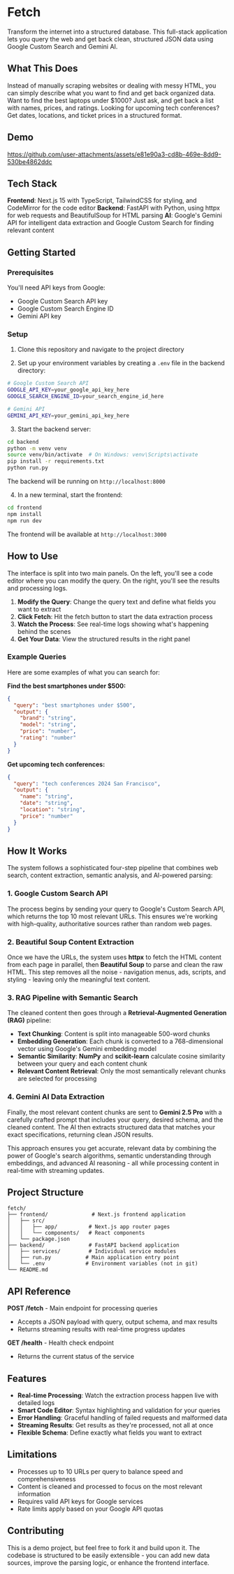 # Fetch

Transform the internet into a structured database. This full-stack application lets you query the web and get back clean, structured JSON data using Google Custom Search and Gemini AI.

## What This Does

Instead of manually scraping websites or dealing with messy HTML, you can simply describe what you want to find and get back organized data. Want to find the best laptops under $1000? Just ask, and get back a list with names, prices, and ratings. Looking for upcoming tech conferences? Get dates, locations, and ticket prices in a structured format.

## Demo 
https://github.com/user-attachments/assets/e81e90a3-cd8b-469e-8dd9-530be4862ddc

## Tech Stack

**Frontend**: Next.js 15 with TypeScript, TailwindCSS for styling, and CodeMirror for the code editor
**Backend**: FastAPI with Python, using httpx for web requests and BeautifulSoup for HTML parsing
**AI**: Google's Gemini API for intelligent data extraction and Google Custom Search for finding relevant content

## Getting Started

### Prerequisites

You'll need API keys from Google:
- Google Custom Search API key
- Google Custom Search Engine ID  
- Gemini API key

### Setup

1. Clone this repository and navigate to the project directory

2. Set up your environment variables by creating a `.env` file in the backend directory:

```bash
# Google Custom Search API
GOOGLE_API_KEY=your_google_api_key_here
GOOGLE_SEARCH_ENGINE_ID=your_search_engine_id_here

# Gemini API
GEMINI_API_KEY=your_gemini_api_key_here
```

3. Start the backend server:

```bash
cd backend
python -m venv venv
source venv/bin/activate  # On Windows: venv\Scripts\activate
pip install -r requirements.txt
python run.py
```

The backend will be running on `http://localhost:8000`

4. In a new terminal, start the frontend:

```bash
cd frontend
npm install
npm run dev
```

The frontend will be available at `http://localhost:3000`

## How to Use

The interface is split into two main panels. On the left, you'll see a code editor where you can modify the query. On the right, you'll see the results and processing logs.

1. **Modify the Query**: Change the query text and define what fields you want to extract
2. **Click Fetch**: Hit the fetch button to start the data extraction process
3. **Watch the Process**: See real-time logs showing what's happening behind the scenes
4. **Get Your Data**: View the structured results in the right panel

### Example Queries

Here are some examples of what you can search for:

**Find the best smartphones under $500:**
```json
{
  "query": "best smartphones under $500",
  "output": {
    "brand": "string",
    "model": "string", 
    "price": "number",
    "rating": "number"
  }
}
```

**Get upcoming tech conferences:**
```json
{
  "query": "tech conferences 2024 San Francisco",
  "output": {
    "name": "string",
    "date": "string",
    "location": "string",
    "price": "number"
  }
}
```

## How It Works

The system follows a sophisticated four-step pipeline that combines web search, content extraction, semantic analysis, and AI-powered parsing:

### 1. Google Custom Search API
The process begins by sending your query to Google's Custom Search API, which returns the top 10 most relevant URLs. This ensures we're working with high-quality, authoritative sources rather than random web pages.

### 2. Beautiful Soup Content Extraction
Once we have the URLs, the system uses **httpx** to fetch the HTML content from each page in parallel, then **Beautiful Soup** to parse and clean the raw HTML. This step removes all the noise - navigation menus, ads, scripts, and styling - leaving only the meaningful text content.

### 3. RAG Pipeline with Semantic Search
The cleaned content then goes through a **Retrieval-Augmented Generation (RAG)** pipeline:
- **Text Chunking**: Content is split into manageable 500-word chunks
- **Embedding Generation**: Each chunk is converted to a 768-dimensional vector using Google's Gemini embedding model
- **Semantic Similarity**: **NumPy** and **scikit-learn** calculate cosine similarity between your query and each content chunk
- **Relevant Content Retrieval**: Only the most semantically relevant chunks are selected for processing

### 4. Gemini AI Data Extraction
Finally, the most relevant content chunks are sent to **Gemini 2.5 Pro** with a carefully crafted prompt that includes your query, desired schema, and the cleaned content. The AI then extracts structured data that matches your exact specifications, returning clean JSON results.

This approach ensures you get accurate, relevant data by combining the power of Google's search algorithms, semantic understanding through embeddings, and advanced AI reasoning - all while processing content in real-time with streaming updates.

## Project Structure

```
fetch/
├── frontend/              # Next.js frontend application
│   ├── src/
│   │   ├── app/          # Next.js app router pages
│   │   └── components/   # React components
│   └── package.json
├── backend/              # FastAPI backend application
│   ├── services/         # Individual service modules
│   ├── run.py           # Main application entry point
│   └── .env             # Environment variables (not in git)
└── README.md
```

## API Reference

**POST /fetch** - Main endpoint for processing queries
- Accepts a JSON payload with query, output schema, and max results
- Returns streaming results with real-time progress updates

**GET /health** - Health check endpoint
- Returns the current status of the service

## Features

- **Real-time Processing**: Watch the extraction process happen live with detailed logs
- **Smart Code Editor**: Syntax highlighting and validation for your queries
- **Error Handling**: Graceful handling of failed requests and malformed data
- **Streaming Results**: Get results as they're processed, not all at once
- **Flexible Schema**: Define exactly what fields you want to extract

## Limitations

- Processes up to 10 URLs per query to balance speed and comprehensiveness
- Content is cleaned and processed to focus on the most relevant information
- Requires valid API keys for Google services
- Rate limits apply based on your Google API quotas

## Contributing

This is a demo project, but feel free to fork it and build upon it. The codebase is structured to be easily extensible - you can add new data sources, improve the parsing logic, or enhance the frontend interface.
